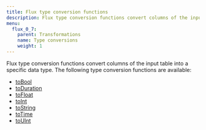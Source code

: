 ```yaml
---
title: Flux type conversion functions
description: Flux type conversion functions convert columns of the input table into a specific data type.
menu:
  flux_0_7:
    parent: Transformations
    name: Type conversions
    weight: 1
---
```


Flux type conversion functions convert columns of the input table into a specific data type.
The following type conversion functions are available:

- [toBool](/flux/v0.7/functions/transformations/type-conversions/tobool)
- [toDuration](/flux/v0.7/functions/transformations/type-conversions/toduration)
- [toFloat](/flux/v0.7/functions/transformations/type-conversions/tofloat)
- [toInt](/flux/v0.7/functions/transformations/type-conversions/toint)
- [toString](/flux/v0.7/functions/transformations/type-conversions/tostring)
- [toTime](/flux/v0.7/functions/transformations/type-conversions/totime)
- [toUInt](/flux/v0.7/functions/transformations/type-conversions/touint)
